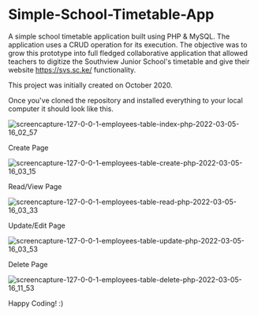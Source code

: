 # Simple-School-Timetable-App
A simple school timetable application built using PHP &amp; MySQL.
The application uses a CRUD operation for its execution.
The objective was to grow this prototype into full fledged collaborative application that allowed teachers to digitize
the Southview Junior School's timetable and give their website https://svs.sc.ke/ functionality.

This project was initially created on October 2020.

Once you've cloned the repository and installed everything to your local computer it should look like this.

![screencapture-127-0-0-1-employees-table-index-php-2022-03-05-16_02_57](https://user-images.githubusercontent.com/15342707/156884417-49380405-d1e0-42ac-b9db-765af246c599.png)


Create Page

![screencapture-127-0-0-1-employees-table-create-php-2022-03-05-16_03_15](https://user-images.githubusercontent.com/15342707/156884425-13f263f2-4690-45ff-b5ac-804c25f028cd.png)

Read/View Page

![screencapture-127-0-0-1-employees-table-read-php-2022-03-05-16_03_33](https://user-images.githubusercontent.com/15342707/156884453-a861bf6e-fff1-4c15-b9eb-a598f7fe3c93.png)

Update/Edit Page

![screencapture-127-0-0-1-employees-table-update-php-2022-03-05-16_03_53](https://user-images.githubusercontent.com/15342707/156884466-4adf6b01-ada0-47d4-aacc-f746296bc311.png)

Delete Page

![screencapture-127-0-0-1-employees-table-delete-php-2022-03-05-16_11_53](https://user-images.githubusercontent.com/15342707/156884556-d5da66dc-8233-421e-91f4-17046f308230.png)





Happy Coding! :)
